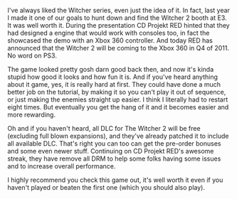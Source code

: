 

I've always liked the Witcher series, even just the idea of it. In fact, last year I made it one of our goals to hunt down and find the Witcher 2 booth at E3. It was well worth it. During the presentation CD Projekt RED hinted that they had designed a engine that would work with consoles too, in fact the showcased the demo with an Xbox 360 controller. And today RED has announced that the Witcher 2 will be coming to the Xbox 360 in Q4 of 2011. No word on PS3.



The game looked pretty gosh darn good back then, and now it's kinda stupid how good it looks and how fun it is. And if you've heard anything about it game, yes, it is really hard at first. They could have done a much better job on the tutorial, by making it so you can't play it out of sequence, or just making the enemies straight up easier. I think I literally had to restart eight times. But eventually you get the hang of it and it becomes easier and more rewarding.



Oh and if you haven't heard, all DLC for The Witcher 2 will be free (excluding full blown expansions), and they've already patched it to include all available DLC. That's right you can too can get the pre-order bonuses and some even newer stuff. Continuing on CD Projekt RED's awesome streak, they have remove all DRM to help some folks having some issues and to increase overall performance.



I highly recommend you check this game out, it's well worth it even if you haven't played or beaten the first one (which you should also play).




